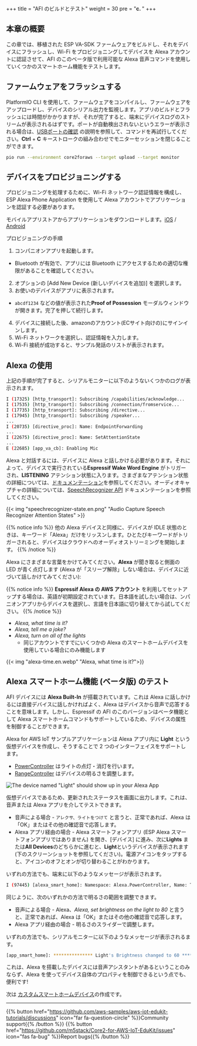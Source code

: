 +++
title = "AFI のビルドとテスト"
weight = 30
pre = "<b>c. </b>"
+++

## 本章の概要
この章では、移植された ESP VA-SDK ファームウェアをビルドし、それをデバイスにフラッシュし、Wi-Fi をプロビジョニングしてデバイスを Alexa アカウントに認証させて、AFI のこのベータ版で利用可能な Alexa 音声コマンドを使用していくつかのスマートホーム機能をテストします。

## ファームウェアをフラッシュする
PlatformIO CLI を使用して、ファームウェアをコンパイルし、ファームウェアをアップロードし、デバイスのシリアル出力を監視します。アプリのビルドとフラッシュには時間がかかりますが、それが完了すると、端末にデバイスログのストリームが表示されるはずです。ポートが自動検出されないというエラーが表示される場合は、[USBポートの確認](/jp/getting-started/prerequisites.html) の説明を参照して、コマンドを再試行してください。**Ctrl** + **C** キーストロークの組み合わせでモニターセッションを閉じることができます。
   ```bash
   pio run --environment core2foraws --target upload --target monitor 
   ```

## デバイスをプロビジョニングする
プロビジョニングを処理するために、Wi-Fi ネットワーク認証情報を構成し、ESP Alexa Phone Application を使用して Alexa アカウントでアプリケーションを認証する必要があります。

モバイルアプリストアからアプリケーションをダウンロードします。[iOS](https://apps.apple.com/in/app/esp-alexa/id1464127534) / [Android](https://play.google.com/store/apps/details?id=com.espressif.provbleavs)

プロビジョニングの手順
1. コンパニオンアプリを起動します。
  - Bluetooth が有効で、アプリには Bluetooth にアクセスするための適切な権限があることを確認してください。
2. オプションの [Add New Device (新しいデバイスを追加)] を選択します。
3. お使いのデバイスがアプリに表示されます。
  - `abcdf1234` などの値が表示された**Proof of Possession** モーダルウィンドウが開きます。完了を押して続行します。
4. デバイスに接続した後、amazonのアカウント(ECサイト向けの)にサインインします。
5. Wi-Fi ネットワークを選択し、認証情報を入力します。
6. Wi-Fi 接続が成功すると、サンプル発話のリストが表示されます。

## Alexa の使用
上記の手順が完了すると、シリアルモニターに以下のようないくつかのログが表示されます。

```bash
I (17325) [http_transport]: Subscribing /capabilities/acknowledge...
I (17535) [http_transport]: Subscribing /connection/fromservice...
I (17735) [http_transport]: Subscribing /directive...
I (17945) [http_transport]: Subscribing /speaker...
...
I (20735) [directive_proc]: Name: EndpointForwarding
...
I (22675) [directive_proc]: Name: SetAttentionState
...
E (22685) [app_va_cb]: Enabling Mic
```

Alexa と対話するには、デバイスに Alexa と話しかける必要があります。それによって、デバイスで実行されている**Espressif Wake Word Engine** がトリガーされ、**LISTENING** アテンション状態に入ります。さまざまなアテンション状態の詳細については、[ドキュメンテーション](https://developer.amazon.com/en-US/docs/alexa/alexa-voice-service/ux-design-attention.html#states)を参照してください。オーディオキャプチャの詳細については、[SpeechRecognizer API](https://developer.amazon.com/en-US/docs/alexa/alexa-voice-service/avs-speechrecognizer-concepts.html) ドキュメンテーションを参照してください。

{{< img "speechrecognizer-state.en.png" "Audio Capture Speech Recognizer Attention States" >}}

{{% notice info %}}
他の Alexa デバイスと同様に、デバイスが IDLE 状態のときは、キーワード「Alexa」だけをリッスンします。ひとたびキーワードがトリガーされると、デバイスはクラウドへのオーディオストリーミングを開始します。
{{% /notice %}}

Alexa にさまざまな言葉をかけてみてください。**Alexa** が聞き取ると側面の LED が青く点灯します (Alexa が「スリープ解除」しない場合は、デバイスに近づいて話しかけてみてください):

{{% notice info %}}
**Espressif Alexa の AWS アカウント** を利用してセットアップする場合は、英語が初期設定されています。日本語を試したい場合は、ンパニオンアプリからデバイスを選択し、言語を日本語に切り替えてから試してください。
{{% /notice %}}


* _Alexa, what time is it?_
* _Alexa, tell me a joke?_
* _Alexa, turn on all of the lights_ 
  * 同じアカウントですでにいくつかの Alexa のスマートホームデバイスを使用している場合にのみ機能します

{{< img "alexa-time.en.webp" "Alexa, what time is it?">}}

## Alexa スマートホーム機能 (ベータ版) のテスト
AFI デバイスには **Alexa Built-In** が搭載されています。これは Alexa に話しかけるには直接デバイスに話しかければよく、Alexa はデバイスから音声で応答することを意味します。しかし、Espressif の AFI のこのバージョンはベータ機能として Alexa スマートホームコマンドもサポートしているため、デバイスの属性を制御することができます。

Alexa for AWS IoT サンプルアプリケーションは Alexa アプリ内に **Light** という仮想デバイスを作成し、そうすることで 2 つのインターフェイスをサポートします。

* [PowerController](https://developer.amazon.com/en-US/docs/alexa/alexa-voice-service/alexa-powercontroller.html) はライトの点灯・消灯を行います。
* [RangeController](https://developer.amazon.com/en-US/docs/alexa/alexa-voice-service/alexa-rangecontroller.html) はデバイスの明るさを調整します。

![The device named "Light" should show up in your Alexa App](building-and-testing-afi/alexa_app-light_device.en.png?height=500px&classes=shadow)

仮想デバイスであるため、更新されたステータスを画面に出力します。これは、音声または Alexa アプリを介してテストできます。

* 音声による場合 - `アレクサ、ライトをつけて` と言うと、正常であれば、Alexa は「OK」またはその他の確認音で応答します。
* Alexa アプリ経由の場合 - Alexa スマートフォンアプリ (ESP Alexa スマートフォンアプリではありません) を開き、[デバイス] に進み、次に**Lights** または**All Devices**のどちらかに進むと、**Light**というデバイスが表示されます (下のスクリーンショットを参照してください)。電源アイコンをタップすると、アイコンのオフとオンが切り替わることがわかります。

いずれの方法でも、端末に以下のようなメッセージが表示されます。
```bash
I (97445) [alexa_smart_home]: Namespace: Alexa.PowerController, Name: TurnOn
```

同じように、次のいずれかの方法で明るさの範囲を調整できます。

* 音声による場合 - Alexa、_Alexa, set brightness on the light to 80_ と言うと、正常であれば、Alexa は「OK」またはその他の確認音で応答します。
* Alexa アプリ経由の場合 - 明るさのスライダーで調整します。

いずれの方法でも、シリアルモニターに以下のようなメッセージが表示されるます。
```bash
[app_smart_home]: *************** Light's Brightness changed to 60 ***************
```

これは、Alexa を搭載したデバイスには音声アシスタントがあるということのみならず、Alexa を使ってデバイス自体のプロパティを制御できるという点でも、便利です!

次は [カスタムスマートホームデバイス](/jp/intro-to-alexa-for-iot/custom-smart-home-device.html)の作成です。

---
{{% button href="https://github.com/aws-samples/aws-iot-edukit-tutorials/discussions" icon="far fa-question-circle" %}}Community support{{% /button %}} {{% button href="https://github.com/m5stack/Core2-for-AWS-IoT-EduKit/issues" icon="fas fa-bug" %}}Report bugs{{% /button %}}
